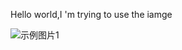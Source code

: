 Hello world,I 'm trying to use the iamge

![示例图片1](https://cdn.jsdelivr.net/gh/john2-ui/my-blog@main/image/image-1.png)